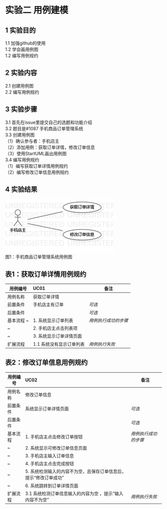 # 实验二 用例建模

## 1 实验目的
1.1 加强github的使用   
1.2 学会画用例图  
1.2 编写用例规约   
## 2 实验内容   
2.1 创建用例图  
2.2 编写用例规约
## 3 实验步骤
3.1  首先在issue里提交自己的选题和功能介绍  
3.2  题目是#1087 手机商品订单管理系统    
3.3  创建用例图      
（1）确认参与者：手机店主  
（2）添加用例：获取订单详情，修改订单信息       
（3）使用StartUML画出用例图       
3.4 编写用例规约   
（1）编写获取订单详情用例规约    
（2）编写修改订单信息用例规约    
## 4 实验结果  
![第一张用例图](./UseCaseDiagram1.jpg)  
 图1：手机商品订单管理系统用例图     

## 表1：获取订单详情用例规约  

用例编号  | UC01 | 备注  
-|:-|-  
用例名称  | 获取订单详情  |   
前置条件  |   手机店主有订单   | *可选*   
后置条件  |      | *可选*   
基本流程  ~| 1. 系统显示订单列表  |*用例执行成功的步骤*   
~| 2. 手机店主点击列表项  | 
~| 3. 系统显示订单详情页面  |
扩展流程  | 1.1 系统没有显示订单列表|*用例执行失败*    

## 表2：修改订单信息用例规约  

用例编号  | UC02 | 备注  
-|:-|-  
用例名称  |修改订单信息 |   
前置条件  |  系统显示订单详情页面    | *可选*   
后置条件  |      | *可选*   
基本流程  |1. 手机店主点击修改订单按钮 |*用例执行成功的步骤*    
~| 2. 系统显示可修改订单信息页面 |
~| 3. 手机店主输入订单信息 |
~|4. 手机店主点击完成按钮|
~| 5. 系统检测输入的内容不为空，且保存订单信息后，提示“修改订单成功”  |
~| 6.  系统跳转到订单详情页面  |  
扩展流程  | 3.1  系统检测订单信息输入的内容为空 ，提示“输入内容不为空”|*用例执行失败*   